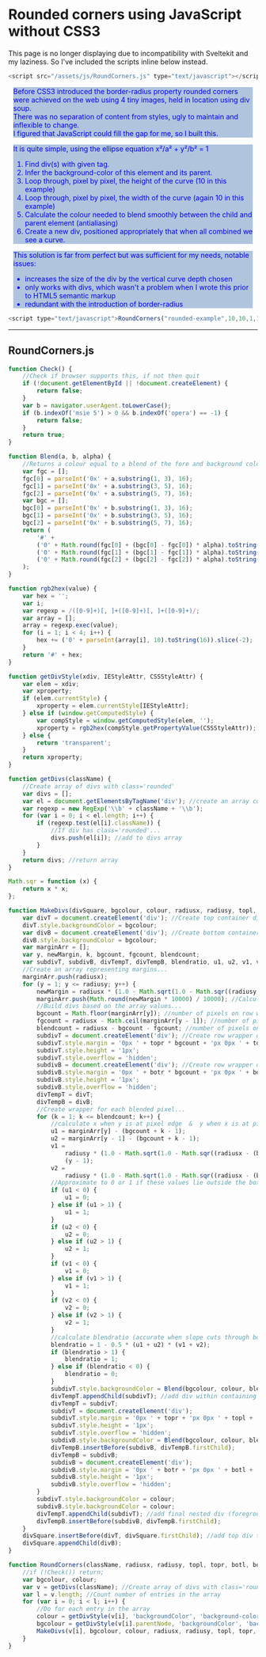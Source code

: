 # Rounded corners using JavaScript without CSS3

This page is no longer displaying due to incompatibility with Sveltekit and my laziness.
So I've included the scripts inline below instead.

```js
<script src="/assets/js/RoundCorners.js" type="text/javascript"></script>
```

<div markdown="1" class="rounded-example" style="background-color: lightsteelblue; color: blue; margin: 10px;">

Before CSS3 introduced the border-radius property rounded corners were achieved on the web using 4 tiny images, held in location using div soup.  
 There was no separation of content from styles, ugly to maintain and inflexible to change.  
 I figured that JavaScript could fill the gap for me, so I built this.

</div>

<div markdown="1" class="rounded-example" style="background-color: lightsteelblue; color: blue; margin: 10px;">

It is quite simple, using the ellipse equation x&sup2;/a&sup2; + y&sup2;/b&sup2; = 1

1. Find div(s) with given tag.
2. Infer the background-color of this element and its parent.
3. Loop through, pixel by pixel, the height of the curve (10 in this example)
4. Loop through, pixel by pixel, the width of the curve (again 10 in this example)
5. Calculate the colour needed to blend smoothly between the child and parent element (antialiasing)
6. Create a new div, positioned appropriately that when all combined we see a curve.

</div>

<div markdown="1" class="rounded-example" style="background-color: lightsteelblue; color: blue; margin: 10px;">

This solution is far from perfect but was sufficient for my needs, notable issues:

- increases the size of the div by the vertical curve depth chosen
- only works with divs, which wasn't a problem when I wrote this prior to HTML5 semantic markup
- redundant with the introduction of border-radius

</div>

```js
<script type="text/javascript">RoundCorners("rounded-example",10,10,1,1,1,1);</script>
```

---

## RoundCorners.js

```javascript
function Check() {
	//Check if browser supports this, if not then quit
	if (!document.getElementById || !document.createElement) {
		return false;
	}
	var b = navigator.userAgent.toLowerCase();
	if (b.indexOf('msie 5') > 0 && b.indexOf('opera') == -1) {
		return false;
	}
	return true;
}

function Blend(a, b, alpha) {
	//Returns a colour equal to a blend of the fore and background colours
	var fgc = [];
	fgc[0] = parseInt('0x' + a.substring(1, 3), 16);
	fgc[1] = parseInt('0x' + a.substring(3, 5), 16);
	fgc[2] = parseInt('0x' + a.substring(5, 7), 16);
	var bgc = [];
	bgc[0] = parseInt('0x' + b.substring(1, 3), 16);
	bgc[1] = parseInt('0x' + b.substring(3, 5), 16);
	bgc[2] = parseInt('0x' + b.substring(5, 7), 16);
	return (
		'#' +
		('0' + Math.round(fgc[0] + (bgc[0] - fgc[0]) * alpha).toString(16)).slice(-2).toString(16) +
		('0' + Math.round(fgc[1] + (bgc[1] - fgc[1]) * alpha).toString(16)).slice(-2).toString(16) +
		('0' + Math.round(fgc[2] + (bgc[2] - fgc[2]) * alpha).toString(16)).slice(-2).toString(16)
	);
}

function rgb2hex(value) {
	var hex = '';
	var i;
	var regexp = /([0-9]+)[, ]+([0-9]+)[, ]+([0-9]+)/;
	var array = [];
	array = regexp.exec(value);
	for (i = 1; i < 4; i++) {
		hex += ('0' + parseInt(array[i], 10).toString(16)).slice(-2);
	}
	return '#' + hex;
}

function getDivStyle(xdiv, IEStyleAttr, CSSStyleAttr) {
	var elem = xdiv;
	var xproperty;
	if (elem.currentStyle) {
		xproperty = elem.currentStyle[IEStyleAttr];
	} else if (window.getComputedStyle) {
		var compStyle = window.getComputedStyle(elem, '');
		xproperty = rgb2hex(compStyle.getPropertyValue(CSSStyleAttr));
	} else {
		return 'transparent';
	}
	return xproperty;
}

function getDivs(className) {
	//Create array of divs with class='rounded'
	var divs = [];
	var el = document.getElementsByTagName('div'); //create an array containing ALL divs on the page
	var regexp = new RegExp('\\b' + className + '\\b');
	for (var i = 0; i < el.length; i++) {
		if (regexp.test(el[i].className)) {
			//If div has class='rounded'...
			divs.push(el[i]); //add to divs array
		}
	}
	return divs; //return array
}

Math.sqr = function (x) {
	return x * x;
};

function MakeDivs(divSquare, bgcolour, colour, radiusx, radiusy, topl, topr, botl, botr) {
	var divT = document.createElement('div'); //Create top container div
	divT.style.backgroundColor = bgcolour;
	var divB = document.createElement('div'); //Create bottom container div
	divB.style.backgroundColor = bgcolour;
	var marginArr = [];
	var y, newMargin, k, bgcount, fgcount, blendcount;
	var subdivT, subdivB, divTempT, divTempB, blendratio, u1, u2, v1, v2;
	//Create an array representing margins...
	marginArr.push(radiusx);
	for (y = 1; y <= radiusy; y++) {
		newMargin = radiusx * (1.0 - Math.sqrt(1.0 - Math.sqr((radiusy - y) / radiusy)));
		marginArr.push(Math.round(newMargin * 10000) / 10000); //Calculate x for given y to 4 d.p.s, add to array...
		//Build divs based on the array values...
		bgcount = Math.floor(marginArr[y]); //number of pixels on row which are background
		fgcount = radiusx - Math.ceil(marginArr[y - 1]); //number of pixels on row which are foreground
		blendcount = radiusx - bgcount - fgcount; //number of pixels on row which are blended between the two
		subdivT = document.createElement('div'); //Create row wrapper div with margins set by bgcount and options in function call
		subdivT.style.margin = '0px ' + topr * bgcount + 'px 0px ' + topl * bgcount + 'px';
		subdivT.style.height = '1px';
		subdivT.style.overflow = 'hidden';
		subdivB = document.createElement('div'); //Create row wrapper div with margins set by bgcount and options in function call
		subdivB.style.margin = '0px ' + botr * bgcount + 'px 0px ' + botl * bgcount + 'px';
		subdivB.style.height = '1px';
		subdivB.style.overflow = 'hidden';
		divTempT = divT;
		divTempB = divB;
		//Create wrapper for each blended pixel...
		for (k = 1; k <= blendcount; k++) {
			//calculate x when y is at pixel edge  &  y when x is at pixel edge...
			u1 = marginArr[y] - (bgcount + k - 1);
			u2 = marginArr[y - 1] - (bgcount + k - 1);
			v1 =
				radiusy * (1.0 - Math.sqrt(1.0 - Math.sqr((radiusx - (bgcount + k - 1)) / radiusx))) -
				(y - 1);
			v2 =
				radiusy * (1.0 - Math.sqrt(1.0 - Math.sqr((radiusx - (bgcount + k)) / radiusx))) - (y - 1);
			//Approximate to 0 or 1 if these values lie outside the box (to ensure that blendratio stays between 0 and 1)...
			if (u1 < 0) {
				u1 = 0;
			} else if (u1 > 1) {
				u1 = 1;
			}
			if (u2 < 0) {
				u2 = 0;
			} else if (u2 > 1) {
				u2 = 1;
			}
			if (v1 < 0) {
				v1 = 0;
			} else if (v1 > 1) {
				v1 = 1;
			}
			if (v2 < 0) {
				v2 = 0;
			} else if (v2 > 1) {
				v2 = 1;
			}
			//calculate blendratio (accurate when slope cuts through both sides OR both top and bottom, 1 of each results in approximation)...
			blendratio = 1 - 0.5 * (u1 + u2) * (v1 + v2);
			if (blendratio > 1) {
				blendratio = 1;
			} else if (blendratio < 0) {
				blendratio = 0;
			}
			subdivT.style.backgroundColor = Blend(bgcolour, colour, blendratio);
			divTempT.appendChild(subdivT); //add div within containing div (first div appended within top container div)
			divTempT = subdivT;
			subdivT = document.createElement('div');
			subdivT.style.margin = '0px ' + topr + 'px 0px ' + topl + 'px';
			subdivT.style.height = '1px';
			subdivT.style.overflow = 'hidden';
			subdivB.style.backgroundColor = Blend(bgcolour, colour, blendratio);
			divTempB.insertBefore(subdivB, divTempB.firstChild);
			divTempB = subdivB;
			subdivB = document.createElement('div');
			subdivB.style.margin = '0px ' + botr + 'px 0px ' + botl + 'px';
			subdivB.style.height = '1px';
			subdivB.style.overflow = 'hidden';
		}
		subdivT.style.backgroundColor = colour;
		subdivB.style.backgroundColor = colour;
		divTempT.appendChild(subdivT); //add final nested div (foreground)
		divTempB.insertBefore(subdivB, divTempB.firstChild);
	}
	divSquare.insertBefore(divT, divSquare.firstChild); //add top div to html before the div we are rounding
	divSquare.appendChild(divB);
}

function RoundCorners(className, radiusx, radiusy, topl, topr, botl, botr) {
	//if (!Check()) return;
	var bgcolour, colour;
	var v = getDivs(className); //Create array of divs with class='rounded'
	var l = v.length; //Count number of entries in the array
	for (var i = 0; i < l; i++) {
		//Do for each entry in the array
		colour = getDivStyle(v[i], 'backgroundColor', 'background-color');
		bgcolour = getDivStyle(v[i].parentNode, 'backgroundColor', 'background-color');
		MakeDivs(v[i], bgcolour, colour, radiusx, radiusy, topl, topr, botl, botr);
	}
}
```
